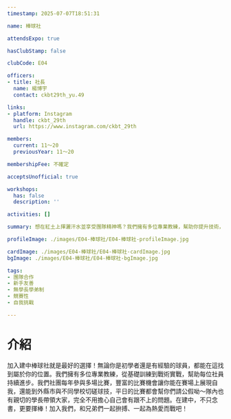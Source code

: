 ```yaml
---
timestamp: 2025-07-07T18:51:31

name: 棒球社

attendsExpo: true

hasClubStamp: false

clubCode: E04

officers:
- title: 社長
  name: 楊博宇
  contact: ckbt29th_yu.49

links:
- platform: Instagram
  handle: ckbt_29th
  url: https://www.instagram.com/ckbt_29th

members:
  current: 11～20
  previousYear: 11～20

membershipFee: 不確定

acceptsUnofficial: true

workshops:
  has: false
  description: ''

activities: []

summary: 想在紅土上揮灑汗水並享受團隊精神嗎？我們擁有多位專業教練，幫助你提升技術，豐富比賽機會更能讓你展現自我，和兄弟們一起拚搏、為熱愛而戰吧！

profileImage: ./images/E04-棒球社/E04-棒球社-profileImage.jpg

cardImage: ./images/E04-棒球社/E04-棒球社-cardImage.jpg
bgImage: ./images/E04-棒球社/E04-棒球社-bgImage.jpg

tags:
- 團隊合作
- 新手友善
- 無學長學弟制
- 競賽性
- 自我挑戰

---
```


# 介紹

加入建中棒球社就是最好的選擇！無論你是初學者還是有經驗的球員，都能在這找到屬於你的位置。我們擁有多位專業教練，從基礎訓練到戰術實戰，幫助每位社員持續進步。我們社團每年參與多場比賽，豐富的比賽機會讓你能在賽場上展現自我，還能到外縣市與不同學校切磋球技，平日的比賽都會幫你們請公假呦～隊內也有親切的學長帶領大家，完全不用擔心自己會有跟不上的問題。在建中，不只念書，更要揮棒！加入我們，和兄弟們一起拚搏、一起為熱愛而戰吧！

